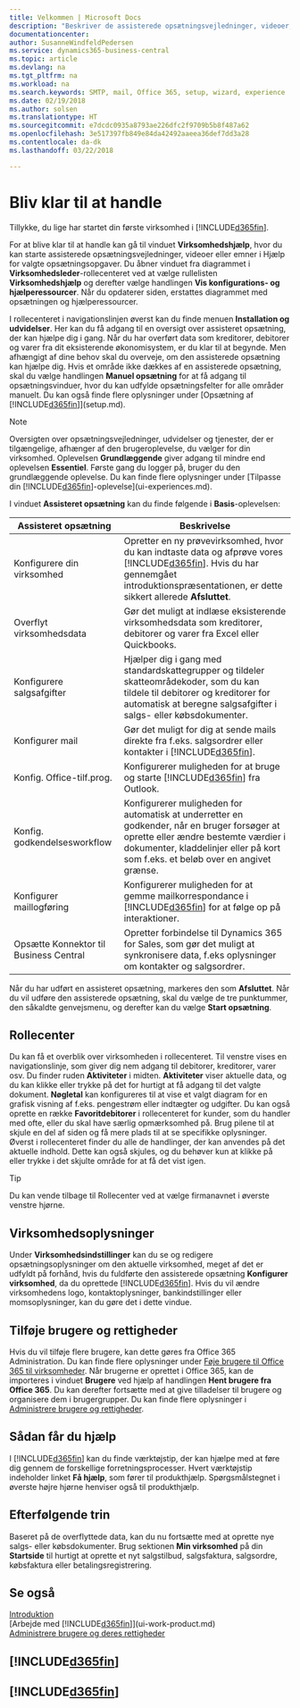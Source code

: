 ```yaml
---
title: Velkommen | Microsoft Docs
description: "Beskriver de assisterede opsætningsvejledninger, videoer, Hjælp-emner og sider og vinduer, der hjælper dig i gang med at bruge Business Central."
documentationcenter: 
author: SusanneWindfeldPedersen
ms.service: dynamics365-business-central
ms.topic: article
ms.devlang: na
ms.tgt_pltfrm: na
ms.workload: na
ms.search.keywords: SMTP, mail, Office 365, setup, wizard, experience
ms.date: 02/19/2018
ms.author: solsen
ms.translationtype: HT
ms.sourcegitcommit: e7dcdc0935a8793ae226dfc2f9709b5b8f487a62
ms.openlocfilehash: 3e517397fb849e84da42492aaeea36def7dd3a28
ms.contentlocale: da-dk
ms.lasthandoff: 03/22/2018

---
```

# <a name="getting-ready-for-doing-business"></a>Bliv klar til at handle
Tillykke, du lige har startet din første virksomhed i [!INCLUDE[d365fin](includes/d365fin_md.md)].

For at blive klar til at handle kan gå til vinduet **Virksomhedshjælp**, hvor du kan starte assisterede opsætningsvejledninger, videoer eller emner i Hjælp for valgte opsætningsopgaver. Du åbner vinduet fra diagrammet i **Virksomhedsleder**-rollecenteret ved at vælge rullelisten **Virksomhedshjælp** og derefter vælge handlingen **Vis konfigurations- og hjælperessourcer**. Når du opdaterer siden, erstattes diagrammet med opsætningen og hjælperessourcer.

I rollecenteret i navigationslinjen øverst kan du finde menuen **Installation og udvidelser**. Her kan du få adgang til en oversigt over assisteret opsætning, der kan hjælpe dig i gang. Når du har overført data som kreditorer, debitorer og varer fra dit eksisterende økonomisystem, er du klar til at begynde. Men afhængigt af dine behov skal du overveje, om den assisterede opsætning kan hjælpe dig. Hvis et område ikke dækkes af en assisterede opsætning, skal du vælge handlingen **Manuel opsætning** for at få adgang til opsætningsvinduer, hvor du kan udfylde opsætningsfelter for alle områder manuelt. Du kan også finde flere oplysninger under [Opsætning af [!INCLUDE[d365fin](includes/d365fin_md.md)]](setup.md).

> [!NOTE]  
>   Oversigten over opsætningsvejledninger, udvidelser og tjenester, der er tilgængelige, afhænger af den brugeroplevelse, du vælger for din virksomhed. Oplevelsen **Grundlæggende** giver adgang til mindre end oplevelsen **Essentiel**. Første gang du logger på, bruger du den grundlæggende oplevelse. Du kan finde flere oplysninger under [Tilpasse din [!INCLUDE[d365fin](includes/d365fin_md.md)]-oplevelse](ui-experiences.md).

I vinduet **Assisteret opsætning** kan du finde følgende i **Basis**-oplevelsen:

| Assisteret opsætning | Beskrivelse |
| --- | --- |
| Konfigurere din virksomhed |Opretter en ny prøvevirksomhed, hvor du kan indtaste data og afprøve vores [!INCLUDE[d365fin](includes/d365fin_md.md)]. Hvis du har gennemgået introduktionspræsentationen, er dette sikkert allerede **Afsluttet**. |
| Overflyt virksomhedsdata |Gør det muligt at indlæse eksisterende virksomhedsdata som kreditorer, debitorer og varer fra Excel eller Quickbooks. |
| Konfigurere salgsafgifter |Hjælper dig i gang med standardskattegrupper og tildeler skatteområdekoder, som du kan tildele til debitorer og kreditorer for automatisk at beregne salgsafgifter i salgs- eller købsdokumenter. |
| Konfigurer mail |Gør det muligt for dig at sende mails direkte fra f.eks. salgsordrer eller kontakter i [!INCLUDE[d365fin](includes/d365fin_md.md)]. |
| Konfig. Office-tilf.prog. |Konfigurerer muligheden for at bruge og starte [!INCLUDE[d365fin](includes/d365fin_md.md)] fra Outlook. |
| Konfig. godkendelsesworkflow |Konfigurerer muligheden for automatisk at underretter en godkender, når en bruger forsøger at oprette eller ændre bestemte værdier i dokumenter, kladdelinjer eller på kort som f.eks. et beløb over en angivet grænse. |
| Konfigurer maillogføring |Konfigurerer muligheden for at gemme mailkorrespondance i [!INCLUDE[d365fin](includes/d365fin_md.md)] for at følge op på interaktioner. |
| Opsætte Konnektor til Business Central |Opretter forbindelse til Dynamics 365 for Sales, som gør det muligt at synkronisere data, f.eks oplysninger om kontakter og salgsordrer. |

Når du har udført en assisteret opsætning, markeres den som **Afsluttet**. Når du vil udføre den assisterede opsætning, skal du vælge de tre punktummer, den såkaldte genvejsmenu, og derefter kan du vælge **Start opsætning**.

## <a name="role-center"></a>Rollecenter
Du kan få et overblik over virksomheden i rollecenteret. Til venstre vises en navigationslinje, som giver dig nem adgang til debitorer, kreditorer, varer osv. Du finder ruden **Aktiviteter** i midten. **Aktiviteter** viser aktuelle data, og du kan klikke eller trykke på det for hurtigt at få adgang til det valgte dokument. **Nøgletal** kan konfigureres til at vise et valgt diagram for en grafisk visning af f.eks. pengestrøm eller indtægter og udgifter. Du kan også oprette en række **Favoritdebitorer** i rollecenteret for kunder, som du handler med ofte, eller du skal have særlig opmærksomhed på.
Brug pilene til at skjule en del af siden og få mere plads til at se specifikke oplysninger. Øverst i rollecenteret finder du alle de handlinger, der kan anvendes på det aktuelle indhold. Dette kan også skjules, og du behøver kun at klikke på eller trykke i det skjulte område for at få det vist igen.

> [!TIP]  
> Du kan vende tilbage til Rollecenter ved at vælge firmanavnet i øverste venstre hjørne.

## <a name="company-information"></a>Virksomhedsoplysninger
Under **Virksomhedsindstillinger** kan du se og redigere opsætningsoplysninger om den aktuelle virksomhed, meget af det er udfyldt på forhånd, hvis du fuldførte den assisterede opsætning **Konfigurer virksomhed**, da du oprettede [!INCLUDE[d365fin](includes/d365fin_md.md)]. Hvis du vil ændre virksomhedens logo, kontaktoplysninger, bankindstillinger eller momsoplysninger, kan du gøre det i dette vindue.    

## <a name="adding-users-and-permissions"></a>Tilføje brugere og rettigheder
Hvis du vil tilføje flere brugere, kan dette gøres fra Office 365 Administration. Du kan finde flere oplysninger under [Føje brugere til Office 365 til virksomheder](https://support.office.com/en-us/article/Add-users-to-Office-365-for-business-435ccec3-09dd-4587-9ebd-2f3cad6bc2bc). Når brugerne er oprettet i Office 365, kan de importeres i vinduet **Brugere** ved hjælp af handlingen **Hent brugere fra Office 365**. Du kan derefter fortsætte med at give tilladelser til brugere og organisere dem i brugergrupper. Du kan finde flere oplysninger i [Administrere brugere og rettigheder](ui-how-users-permissions.md).  

## <a name="getting-help"></a>Sådan får du hjælp
I [!INCLUDE[d365fin](includes/d365fin_md.md)] kan du finde værktøjstip, der kan hjælpe med at føre dig gennem de forskellige forretningsprocesser. Hvert værktøjstip indeholder linket **Få hjælp**, som fører til produkthjælp. Spørgsmålstegnet i øverste højre hjørne henviser også til produkthjælp.

## <a name="next-steps"></a>Efterfølgende trin
Baseret på de overflyttede data, kan du nu fortsætte med at oprette nye salgs- eller købsdokumenter. Brug sektionen **Min virksomhed** på din **Startside** til hurtigt at oprette et nyt salgstilbud, salgsfaktura, salgsordre, købsfaktura eller betalingsregistrering.

## <a name="see-also"></a>Se også
[Introduktion](product-get-started.md)  
[Arbejde med [!INCLUDE[d365fin](includes/d365fin_md.md)]](ui-work-product.md)  
[Administrere brugere og deres rettigheder](ui-how-users-permissions.md)

## [!INCLUDE[d365fin](includes/free_trial_md.md)]  
## [!INCLUDE[d365fin](includes/training_link_md.md)]

